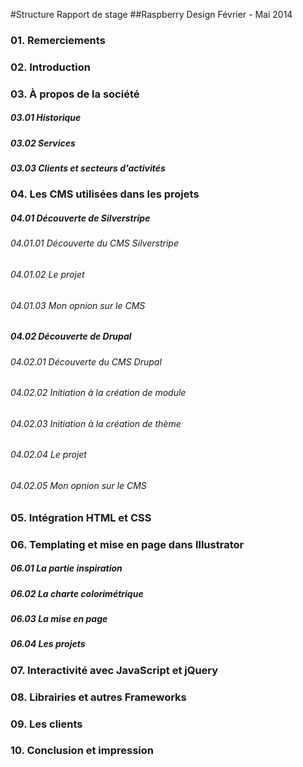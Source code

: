 #Structure Rapport de stage
##Raspberry Design Février - Mai 2014

### 01. Remerciements

### 02. Introduction 

### 03. À propos de la société
##### 03.01 Historique
##### 03.02 Services
##### 03.03 Clients et secteurs d'activités

### 04. Les CMS utilisées dans les projets
##### 04.01 Découverte de Silverstripe
###### 04.01.01 Découverte du CMS Silverstripe
###### 04.01.02 Le projet
###### 04.01.03 Mon opnion sur le CMS

##### 04.02 Découverte de Drupal
###### 04.02.01 Découverte du CMS Drupal 
###### 04.02.02 Initiation à la création de module
###### 04.02.03 Initiation à la création de thème 
###### 04.02.04 Le projet
###### 04.02.05 Mon opnion sur le CMS

### 05. Intégration HTML et CSS

### 06. Templating et mise en page dans Illustrator
##### 06.01 La partie inspiration
##### 06.02 La charte colorimétrique
##### 06.03 La mise en page
##### 06.04 Les projets

### 07. Interactivité avec JavaScript et jQuery

### 08. Librairies et autres Frameworks

### 09. Les clients

### 10. Conclusion et impression



